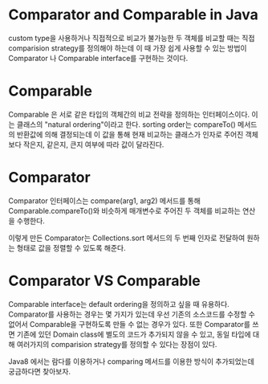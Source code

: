# Comparator and Comparable in Java

custom type을 사용하거나 직접적으로 비교가 불가능한 두 객체를 비교할 때는 직접 comparision strategy를 정의해야 하는데
이 때 가장 쉽게 사용할 수 있는 방법이 Comparator 나 Comparable interface를 구현하는 것이다.

# Comparable
Comparable 은 서로 같은 타입의 객체간의 비교 전략을 정의하는 인터페이스이다. 이는 클래스의 "natural ordering"이라고 한다.
sorting order는 compareTo() 메서드의 반환값에 의해 결정되는데 이 값을 통해 현재 비교하는 클래스가 인자로 주어진 객체보다
작은지, 같은지, 큰지 여부에 따라 값이 달라진다.

# Comparator
Comparator 인터페이스는 compare(arg1, arg2) 메서드를 통해 Comparable.compareTo()와 비슷하게 매개변수로 주어진 두 객체를
비교하는 연산을 수행한다.

이렇게 만든 Comparator는 Collections.sort 메서드의 두 번째 인자로 전달하여 원하는 형태로 값을 정렬할 수 있도록 해준다.

# Comparator VS Comparable
Comparable interface는 default ordering을 정의하고 싶을 때 유용하다. Comparator를 사용하는 경우는 몇 가지가 있는데 우선 기존의 
소스코드를 수정할 수 없어서 Comparable을 구현하도록 만들 수 없는 경우가 있다. 또한 Comparator를 쓰면 기존에 있던 Domain class에
별도의 코드가 추가되지 않을 수 있고, 동일 타입에 대해 여러가지의 comparision strategy를 정의할 수 있다는 장점이 있다.

Java8 에서는 람다를 이용하거나 comparing 메서드를 이용한 방식이 추가되었는데 궁금하다면 찾아보자.